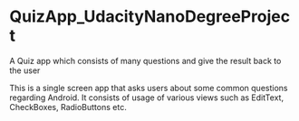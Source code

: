 # QuizApp_UdacityNanoDegreeProject
A Quiz app which consists of many questions and give the result back to the user

This is a single screen app that asks users about some common questions regarding Android.
It consists of usage of various views such as EditText, CheckBoxes, RadioButtons etc.
